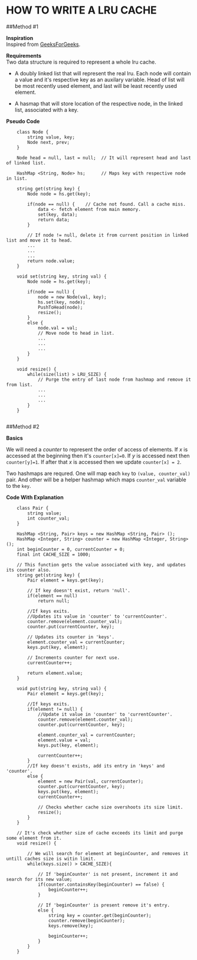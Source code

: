 HOW TO WRITE A LRU CACHE
===

##Method #1

**Inspiration**   
Inspired from [GeeksForGeeks](http://www.geeksforgeeks.org/implement-lru-cache/).

**Requirements**   
Two data structure is required to represent a whole lru cache.   

- A doubly linked list that will represent the real lru. Each node will contain a value and it's respective key as an auxilary variable. Head of list will be most recently used element, and last will be least recently used element.

- A hasmap that will store location of the respective node, in the linked list, associated with a key.

**Pseudo Code**   
```
    class Node {
        string value, key;
        Node next, prev;
    } 

    Node head = null, last = null;  // It will represent head and last of linked list.

    HashMap <String, Node> hs;      // Maps key with respective node in list.
 
    string get(string key) {
        Node node = hs.get(key);

        if(node == null) {    // Cache not found. Call a cache miss.
            data <- fetch element from main memory.
            set(key, data);
            return data;
        }

        // If node != null, delete it from current position in linked list and move it to head.
        ...
        ...
        ...
        return node.value;
    }

    void set(string key, string val) {
        Node node = hs.get(key);

        if(node == null) {
            node = new Node(val, key);
            hs.set(key, node);
            PushToHead(node);
            resize();
        }
        else {
            node.val = val;
            // Move node to head in list.
            ...
            ...
            ...
        }
    }

    void resize() {
        while(size(list) > LRU_SIZE) {
            // Purge the entry of last node from hashmap and remove it from list.
            ...
            ...
            ...
        }
    }


```




##Method #2

**Basics**   

We will need a _counter_ to represent the order of access of elements. If _x_ is accessed at the beginning then it's `counter[x]=0`. If _y_ is accessed next then `counter[y]=1`. If after that _x_ is accessed then we update `counter[x] = 2`.  

Two hashmaps are requred. One will map each `key` to `(value, counter_val)` pair. And other will be a helper hashmap which maps `counter_val` variable to the `key`.

**Code With Explanation**   

```
    class Pair {
        string value;
        int counter_val;
    }

    HashMap <String, Pair> keys = new HashMap <String, Pair> ();
    HashMap <Integer, String> counter = new HashMap <Integer, String> ();
    int beginCounter = 0, currentCounter = 0;
    final int CACHE_SIZE = 1000;

    // This function gets the value associated with key, and updates its counter also.
    string get(string key) {
        Pair element = keys.get(key);

        // If key doesn't exist, return 'null'.
        if(element == null)
            return null;
        
        //If keys exits.
        //Updates its value in 'counter' to 'currentCounter'.
        counter.remove(element.counter_val);
        counter.put(currentCounter, key);

        // Updates its counter in 'keys'.
        element.counter_val = currentCounter;
        keys.put(key, element);

        // Increments counter for next use.
        currentCounter++;

        return element.value;
    }

    void put(string key, string val) {
        Pair element = keys.get(key);

        //If keys exits.
        if(element != null) {
            //Update it value in 'counter' to 'currentCounter'.
            counter.remove(element.counter_val);
            counter.put(currentCounter, key);

            element.counter_val = currentCounter;
            element.value = val;
            keys.put(key, element);

            currentCounter++;
        } 
        //If key doesn't exists, add its entry in 'keys' and 'counter'.
        else { 
            element = new Pair(val, currentCounter);
            counter.put(currentCounter, key);
            keys.put(key, element);
            currentCounter++;

            // Checks whether cache size overshoots its size limit.
            resize();
        }
    }

    // It's check whether size of cache exceeds its limit and purge some element from it.
    void resize() {

        // We will search for element at beginCounter, and removes it untill caches size is witin limit.
        while(keys.size() > CACHE_SIZE){

            // If 'beginCounter' is not present, increment it and search for its new value;
            if(counter.containsKey(beginCounter) == false) {
                beginCounter++;
            } 

            // If 'beginCounter' is present remove it's entry.
            else {
                string key = counter.get(beginCounter);
                counter.remove(beginCounter);
                keys.remove(key);
                
                beginCounter++;
            }
        }
    }
```
